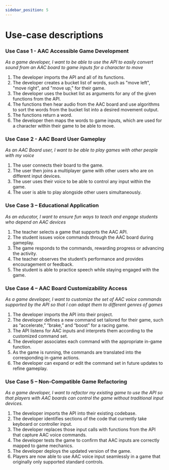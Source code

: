 ```yaml
---
sidebar_position: 5
---
```


# Use-case descriptions
### Use Case 1 - AAC Accessible Game Development
<i>As a game developer, I want to be able to use the API to easily convert sound from an AAC board to game inputs for a character to move</i>
1. The developer imports the API and all of its functions.
2. The developer creates a bucket list of words, such as "move left", "move right", and "move up," for their game.
3. The developer uses the bucket list as arguments for any of the given functions from the API.
4. The functions then hear audio from the AAC board and use algorithms to sort the words from the bucket list into a desired movement output.
5. The functions return a word.
6. The developer then maps the words to game inputs, which are used for a character within their game to be able to move.

### Use Case 2 - AAC Board User Gameplay
<i>As an AAC Board user, I want to be able to play games with other people with my voice</i>
1. The user connects their board to the game.
2. The user then joins a multiplayer game with other users who are on different input devices.
3. The user uses their voice to be able to control any input within the game.
4. The user is able to play alongside other users simultaneously.

### Use Case 3 – Educational Application
<i>As an educator, I want to ensure fun ways to teach and engage students who depend on AAC devices</i>
1. The teacher selects a game that supports the AAC API.
2. The student issues voice commands through the AAC board during gameplay.
3. The game responds to the commands, rewarding progress or advancing the activity.
4. The teacher observes the student’s performance and provides encouragement or feedback.
5. The student is able to practice speech while staying engaged with the game.

### Use Case 4 – AAC Board Customizability Access
<i>As a game developer, I want to customize the set of AAC voice commands supported by the API so that I can adapt them to different genres of games</i>
1. The developer imports the API into their project.
2. The developer defines a new command set tailored for their game, such as “accelerate,” “brake,” and “boost” for a racing game.
3. The API listens for AAC inputs and interprets them according to the customized command set.
4. The developer associates each command with the appropriate in-game function.
5. As the game is running, the commands are translated into the corresponding in-game actions.
6. The developer can expand or edit the command set in future updates to refine gameplay.

### Use Case 5 – Non-Compatible Game Refactoring
<i>As a game developer, I want to refactor my existing game to use the API so that players with AAC boards can control the game without traditional input devices.</i>
1. The developer imports the API into their existing codebase.
2. The developer identifies sections of the code that currently take keyboard or controller input.
3. The developer replaces those input calls with functions from the API that capture AAC voice commands.
4. The developer tests the game to confirm that AAC inputs are correctly mapped to game mechanics.
5. The developer deploys the updated version of the game.
6. Players are now able to use AAC voice input seamlessly in a game that originally only supported standard controls.
